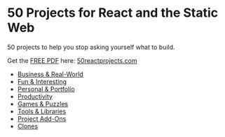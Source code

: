 # 50 Projects for React and the Static Web

50 projects to help you stop asking yourself what to build.

Get the [FREE PDF](https://50reactprojects.com/) here: [50reactprojects.com](https://50reactprojects.com/)

* [Business & Real-World](Business%20%26%20Real-World)
* [Fun & Interesting](Fun%20%26%20Interesting)
* [Personal & Portfolio](Personal%20%26%20Portfolio)
* [Productivity](Productivity)
* [Games & Puzzles](Games%20%26%20Puzzles)
* [Tools & Libraries](Tools%20%26%20Libraries)
* [Project Add-Ons](Project%20Add-Ons)
* [Clones](Clones)
